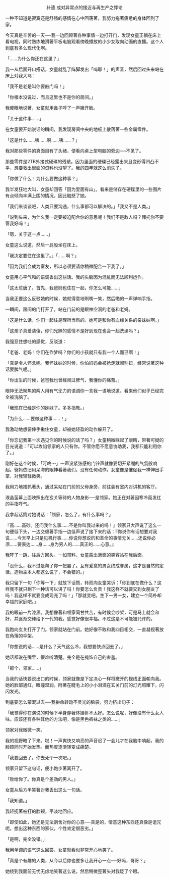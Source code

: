 <p align="center">补遗 成对异常点的接近与再生产之悖论</p>

一种不知道是寂寞还是舒畅的感情在心中回荡著，我努力拖著疲惫的身体回到了家。

今天真是辛苦的一天──我一边回顾著各种事情一边打开门，发现女童正躺在床上看电视，同时熟练地滑著平板电脑观看傍晚播放的小少女取向动画的直播。这个人到底有多么现代化啊。

「……为什么你还在这里？」

我一从后面开口搭话，女童就乱了阵脚发出「呜耶！」的声音，然后回过头来站在床上对我大骂：

「我不是老是叫你要敲门吗！」

「你根本没说过，而且这里也不是你的房间。」

我傻眼地说著，女童就用鼻子哼了一声撇开脸。

「关于这件事……」

在女童要开始说话的瞬间，我发现房间中央的地板上散落著一些金属零件。

「这是什么……咦……啊……咦……？」

我对那些零件的真面目有了头绪，便看向桌上型电脑的旁边──不见了。

那些零件是2TB外接式硬碟的残骸。因为里面的硬碟已经露出来且变形得凹凸不平，想要救出里面的资料也没望了。我的四年就这么消失了。

「你做了什么！为什么要做这种事？」

我半发狂地大叫，女童却回答「因为里面有山」。看来是储存在硬碟里的一些图片有点倾向丰满上围的情况，因此触怒了她。

「我们来谈谈吧，人类只要沟通，什么事都可以解决的。」「我又不是人类。」

「说到头来，为什么我一定要被迫配合你的意思呢！我们不是敌人吗？拜托你不要管我好吗！」

「嗯，关于这一点……」

女童这么说道，然后一屁股坐在床上。

「我决定要住在这里了。」「……啊？」

「因为我们会成为室友，所以必须要请你稍微配合一下我了。」

女童用心平气和的语调丢出这些话。我的头脑因为混乱而无法顺利运作。

「这太荒唐了。首先，我爸妈也住在一起，你怎么可能……」

当我正要这么反驳她的时候，她就得意地咧嘴一笑，然后啪的一声弹响手指。

一瞬间，房间的门打开了。站在门前的是眼神空洞的老爸和老妈。

「这是什么话，你们一起住是理所当然的。她可是和你有血缘关系的亲妹妹啊。」

「这孩子真爱装傻，你们兄妹的感情不是好到现在也会一起洗澡吗？」

我强忍住想吐的感觉，反驳道：

「老爸、老妈！你们在作梦吗？你们的小孩就只有我一个人而已啊！」

「真是令人怀念呢。我怀妹妹的时候，你怕妈妈会被抢走就闹别扭，经常说著这种话耍脾气呢。」

「你出生的时候，爸爸我也曾经闹过脾气，我懂你的痛苦。」

眼神无法聚焦的两人用有气无力的语调你一言我一语地说道。看来他们似乎已经完全被洗脑了。

「我现在已经是你的妹妹了。多多指教。」

「为什么……要做这种事……！」

我激动地想要伸手揪住女童，却被她轻盈的动作躲开了。

「你忘记我第一次遇见你的时候说的话了吗？」女童稍微眯起了眼睛，带著可疑的目光说道：「可以攻陷领家的人只有你。不管你愿不愿意协助我，我都只能利用你了。」

刚好在这个时候，「叮咚～」一声没紧张感的门铃声就像要切开紧绷的气氛般响起。爸妈依旧用呆滞的眼神看著我们，没有任何动作。女童像是催促我一样伸出手掌，对我轻轻微笑。

我用力地搔抓著头，通过呆站在门前的父母身旁，前往装有室内对讲机的客厅。

液晶萤幕上面映照出在玄关等待的人物身影──是领家。她正在对著因寒冷而发红的手指呼气。

我拿起话筒对她说话：「领家，怎么了，有什么事吗？」

『高……高砂。还问我什么事……不是你叫我过来的吗！』领家只大声说了这么一句便低下头，一边交缠著手指一边低声说了接下来的话：『你说你有话想要对我说……今天早上只是见机行事……你说你想说的和革命的事情无关……还说你必须……要表达……身……身为男人的……真正的……心意。』

我吓了一跳，往后方回头。一如预料，女童露出满面的笑容站在我后面。

「没什么，我不过是帮了你一把罢了。互有爱意的男女终成眷属，这才是自然的定律。造物主本人都这么说了，不会错的。」

我只留下一句「你等一下」就放下话筒，转而向女童哭诉：「你到底在做什么？这样我不就只剩下一种话可以讲了吗！你要怎么负责！我这样不就要交到女朋友了吗！我这样不就要变成现充了吗！」「那就变吧。生下一男一女，建立一个简朴却幸福的家庭吧。」

我的眼前一片漆黑。我想像著和领家同甘共苦，有时候会吵架，可是马上就会和好，并逐渐交棒给下一代的我。感觉好像很幸福。不过这是不可能被允许的。

我跑向玄关打开了门。领家就站在门前。她好像不敢和我四目相交，一直凝视著放在角落的伞架。

「你想说的话……是什么？天气这么冷，我想要快点回去了。」

她话都说在嘴里，很难听清楚。完全是在掩饰自己的害羞。

「那个，领家……」

当我的话快要说出口的时候，领家就像是下定决心一样将撇开的视线正面朝向我。她的脸部通红，眼瞳湿润。附著在睫毛上的小小泪滴在玄关门前的灯光照耀下，闪闪发光。

到底要怎么蒙混过去──我拚命转动不灵光的脑袋，努力挤出句子：

「我觉得你在演说的时候下半身穿著体操裤不太好。怎么说呢，好像没有什么女人味。应该还有各种其他的方法吧，像是黑色裤袜之类的……」

领家对我微微一笑。

我的视野暗了下来。啪！一声爽快又响亮的声音迟了一会儿才在我脑中响起，我的脸颊同时开始发热。而热度逐渐转变成痛楚。

「我要回去了。你去死个一次吧。」

领家只留下这句话，便小跑步著离开了。

「败给你了。你真是个差劲的男人。」

女童从后方半笑著对我丢出这么一句话。

「我知道。」

我轻抚著被打的脸颊，平淡地回应。

「即使如此，她还是无法割舍对你的心意──真是的，情意这种东西还真像是诅咒呢。想出这种东西的家伙，个性肯定很恶劣。」

「是啊，完全没错。」

我用单调的语气这么回答，女童就看似非常开心地笑了。

「真是个有趣的人类，从今以后你也要多让我开心一点──好吗，哥哥？」

她绕到我面前无忧无虑地笑著这么说，然后稍微歪著头对我眨了个眼。

